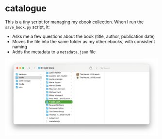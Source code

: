 # catalogue

This is a tiny script for managing my ebook collection.
When I run the `save_book.py` script, it:

*   Asks me a few questions about the book (title, author, publication date)
*   Moves the file into the same folder as my other ebooks, with consistent naming
*   Adds the metadata to a `metadata.json` file

![Screenshot of my books folder, which has two top-level files `index.html`, `metadata.js`, and then folders named after different authors. One of the folders is open, and you can see an EPUB and MOBI file inside.](folder.png)